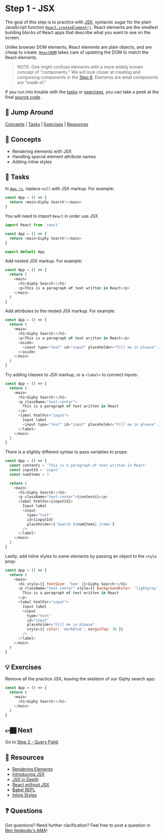 # Step 1 - JSX

The goal of this step is to practice with [JSX](https://reactjs.org/docs/jsx-in-depth.html), syntactic sugar for the plain JavaScript function [`React.createElement()`](https://reactjs.org/docs/react-api.html#createelement). React elements are the smallest building blocks of React apps that describe what you want to see on the screen.

Unlike browser DOM elements, React elements are plain objects, and are cheap to create. [`ReactDOM`](https://reactjs.org/docs/react-dom.html) takes care of updating the DOM to match the React elements.

> NOTE: One might confuse elements with a more widely known concept of "components." We will look closer at creating and composing components in the [Step 6](../06-components/). Elements are what components are "made of."

If you run into trouble with the [tasks](#tasks) or [exercises](#exercises), you can take a peek at the final [source code](./).

## 🐇 Jump Around

[Concepts](#concepts) | [Tasks](#tasks) | [Exercises](#exercises) | [Resources](#resources)

## 🧠 Concepts

- Rendering elements with JSX
- Handling special element attribute names
- Adding inline styles

## 📝 Tasks

In [`App.js`](App.js), replace `null` with JSX markup. For example:

```js
const App = () => {
  return <main>Giphy Search!</main>
}
```

You will need to import `React` in order use JSX.

```js
import React from 'react'

const App = () => {
  return <main>Giphy Search!</main>
}

export default App
```

Add nested JSX markup. For example:

```js
const App = () => {
  return (
    <main>
      <h1>Giphy Search!</h1>
      <p>This is a paragraph of text written in React</p>
    </main>
  )
}
```

Add attributes to the nested JSX markup. For example:

```js
const App = () => {
  return (
    <main>
      <h1>Giphy Search!</h1>
      <p>This is a paragraph of text written in React</p>
      <aside>
        <input type="text" id="input" placeholder="Fill me in please" />
      </aside>
    </main>
  )
}
```

Try adding classes to JSX markup, or a `<label>` to connect inputs:

```js
const App = () => {
  return (
    <main>
      <h1>Giphy Search!</h1>
      <p className="text-center">
        This is a paragraph of text written in React
      </p>
      <label htmlFor="input">
        Input label
        <input type="text" id="input" placeholder="Fill me in please" />
      </label>
    </main>
  )
}
```

There is a slightly different syntax to pass variables to props:

```js
const App = () => {
  const contents = 'This is a paragraph of text written in React'
  const inputId = 'input'
  const numItems = 3

  return (
    <main>
      <h1>Giphy Search!</h1>
      <p className="text-center">{contents}</p>
      <label htmlFor={inputId}>
        Input label
        <input
          type="text"
          id={inputId}
          placeholder={`Search ${numItems} items`}
        />
      </label>
    </main>
  )
}
```

Lastly, add inline styles to some elements by passing an object to the `style` prop:

```js
const App = () => {
  return (
    <main>
      <h1 style={{ fontSize: '5em' }}>Giphy Search!</h1>
      <p className="text-center" style={{ backgroundColor: 'lightgrey' }}>
        This is a paragraph of text written in React
      </p>
      <label htmlFor="input">
        Input label
        <input
          type="text"
          id="input"
          placeholder="Fill me in please"
          style={{ color: 'darkblue', marginTop: 30 }}
        />
      </label>
    </main>
  )
}
```

## 💡 Exercises

Remove all the practice JSX, leaving the skeleton of our Giphy search app:

```js
const App = () => {
  return (
    <main>
      <h1>Giphy Search!</h1>
    </main>
  )
}
```

## 👉🏾 Next

Go to [Step 2 - Query Field](../02-query-field/).

## 📕 Resources

- [Rendering Elements](https://reactjs.org/docs/rendering-elements.html)
- [Introducing JSX](https://reactjs.org/docs/introducing-jsx.html)
- [JSX in Depth](https://reactjs.org/docs/jsx-in-depth.html)
- [React without JSX](https://reactjs.org/docs/react-without-jsx.html)
- [Babel REPL](http://babeljs.io/repl/)
- [Inline Styles](https://reactjs.org/docs/dom-elements.html#style)

## ❓ Questions

Got questions? Need further clarification? Feel free to post a question in [Ben Ilegbodu's AMA](http://www.benmvp.com/ama/)!

